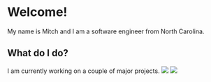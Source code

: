 # Welcome!
My name is Mitch and I am a software engineer from North Carolina.

## What do I do?
I am currently working on a couple of major projects.
[![](https://github-readme-stats.vercel.app/api/pin/?username=mitchwadair&repo=tesjs)](https://github.com/mitchwadair/tesjs)
[![](https://github-readme-stats.vercel.app/api/pin/?username=mitchwadair&repo=mthebot)](https://github.com/mitchwadair/mthebot)
